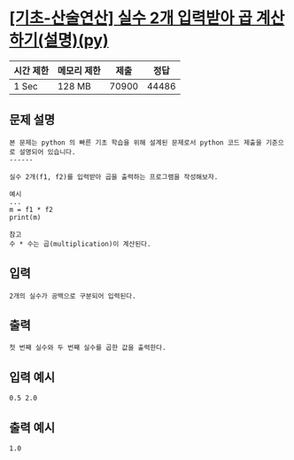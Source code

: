 # [[기초-산술연산] 실수 2개 입력받아 곱 계산하기(설명)(py)](https://codeup.kr/problem.php?id=6035)

| 시간 제한 | 메모리 제한 | 제출 | 정답 |
| --- | --- | --- | --- |
| 1 Sec | 128 MB | 70900 | 44486 |

## **문제 설명**

```
본 문제는 python 의 빠른 기초 학습을 위해 설계된 문제로서 python 코드 제출을 기준으로 설명되어 있습니다. 
------

실수 2개(f1, f2)를 입력받아 곱을 출력하는 프로그램을 작성해보자.

예시
...
m = f1 * f2
print(m)

참고
수 * 수는 곱(multiplication)이 계산된다.
```

## 입력

```
2개의 실수가 공백으로 구분되어 입력된다.
```

## 출력

```
첫 번째 실수와 두 번째 실수를 곱한 값을 출력한다.
```

## 입력 예시

```
0.5 2.0
```

## 출력 예시

```
1.0
```
